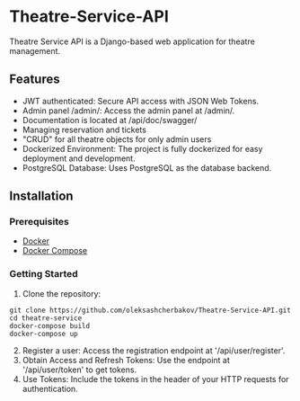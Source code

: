 # Theatre-Service-API

Theatre Service API is a Django-based web application for theatre management.

## Features

- JWT authenticated: Secure API access with JSON Web Tokens.
- Admin panel /admin/: Access the admin panel at /admin/.
- Documentation is located at /api/doc/swagger/
- Managing reservation and tickets
- "CRUD" for all theatre objects for only admin users
- Dockerized Environment: The project is fully dockerized for easy deployment and development.
- PostgreSQL Database: Uses PostgreSQL as the database backend.


## Installation

### Prerequisites

- [Docker](https://docs.docker.com/get-started/get-docker/)
- [Docker Compose](https://docs.docker.com/compose/install/)

### Getting Started

1. Clone the repository:
```
git clone https://github.com/oleksashcherbakov/Theatre-Service-API.git
cd theatre-service
docker-compose build
docker-compose up
```
2. Register a user: Access the registration endpoint at '/api/user/register'.
3. Obtain Access and Refresh Tokens: Use the endpoint at '/api/user/token' to get tokens.
4. Use Tokens: Include the tokens in the header of your HTTP requests for authentication.


